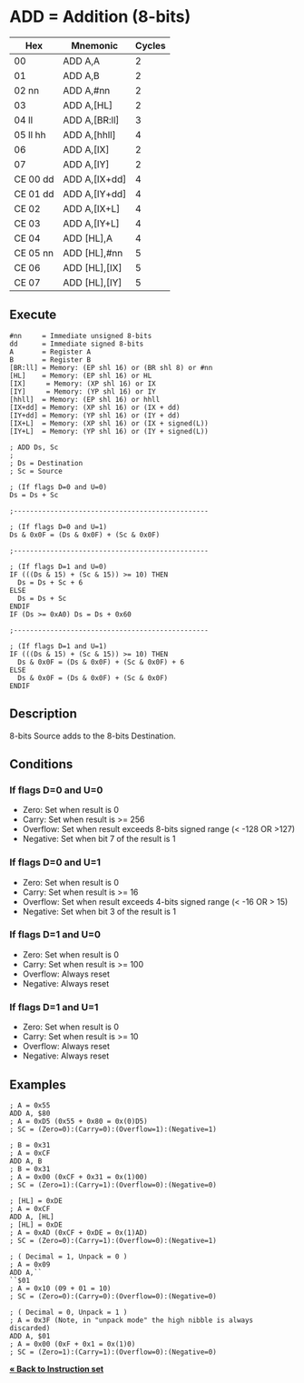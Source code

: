 # ADD = Addition (8-bits)

| Hex      | Mnemonic        | Cycles |
| -------- | --------------- | ------ |
| 00       | ADD A,A         | 2      |
| 01       | ADD A,B         | 2      |
| 02 nn    | ADD A,#nn       | 2      |
| 03       | ADD A,\[HL]     | 2      |
| 04 ll    | ADD A,\[BR:ll]  | 3      |
| 05 ll hh | ADD A,\[hhll]   | 4      |
| 06       | ADD A,\[IX]     | 2      |
| 07       | ADD A,\[IY]     | 2      |
| CE 00 dd | ADD A,\[IX+dd]  | 4      |
| CE 01 dd | ADD A,\[IY+dd]  | 4      |
| CE 02    | ADD A,\[IX+L]   | 4      |
| CE 03    | ADD A,\[IY+L]   | 4      |
| CE 04    | ADD \[HL],A     | 4      |
| CE 05 nn | ADD \[HL],#nn   | 5      |
| CE 06    | ADD \[HL],\[IX] | 5      |
| CE 07    | ADD \[HL],\[IY] | 5      |

## Execute

```
#nn     = Immediate unsigned 8-bits
dd      = Immediate signed 8-bits
A       = Register A
B       = Register B
[BR:ll] = Memory: (EP shl 16) or (BR shl 8) or #nn
[HL]    = Memory: (EP shl 16) or HL
[IX]     = Memory: (XP shl 16) or IX
[IY]     = Memory: (YP shl 16) or IY
[hhll]  = Memory: (EP shl 16) or hhll
[IX+dd] = Memory: (XP shl 16) or (IX + dd)
[IY+dd] = Memory: (YP shl 16) or (IY + dd)
[IX+L]  = Memory: (XP shl 16) or (IX + signed(L))
[IY+L]  = Memory: (YP shl 16) or (IY + signed(L))
```

```
; ADD Ds, Sc
;
; Ds = Destination
; Sc = Source

; (If flags D=0 and U=0)
Ds = Ds + Sc

;------------------------------------------------

; (If flags D=0 and U=1)
Ds & 0x0F = (Ds & 0x0F) + (Sc & 0x0F)

;------------------------------------------------

; (If flags D=1 and U=0)
IF (((Ds & 15) + (Sc & 15)) >= 10) THEN
  Ds = Ds + Sc + 6
ELSE
  Ds = Ds + Sc
ENDIF
IF (Ds >= 0xA0) Ds = Ds + 0x60

;------------------------------------------------

; (If flags D=1 and U=1)
IF (((Ds & 15) + (Sc & 15)) >= 10) THEN
  Ds & 0x0F = (Ds & 0x0F) + (Sc & 0x0F) + 6
ELSE
  Ds & 0x0F = (Ds & 0x0F) + (Sc & 0x0F)
ENDIF
```

## Description

8-bits Source adds to the 8-bits Destination.

## Conditions

### If flags D=0 and U=0

* Zero: Set when result is 0
* Carry: Set when result is >= 256
* Overflow: Set when result exceeds 8-bits signed range (< -128 OR >127)
* Negative: Set when bit 7 of the result is 1

### If flags D=0 and U=1

* Zero: Set when result is 0
* Carry: Set when result is >= 16
* Overflow: Set when result exceeds 4-bits signed range (< -16 OR > 15)
* Negative: Set when bit 3 of the result is 1

### If flags D=1 and U=0

* Zero: Set when result is 0
* Carry: Set when result is >= 100
* Overflow: Always reset
* Negative: Always reset

### If flags D=1 and U=1

* Zero: Set when result is 0
* Carry: Set when result is >= 10
* Overflow: Always reset
* Negative: Always reset

## Examples

```
; A = 0x55
ADD A, $80
; A = 0xD5 (0x55 + 0x80 = 0x(0)D5)
; SC = (Zero=0):(Carry=0):(Overflow=1):(Negative=1)
```

```
; B = 0x31
; A = 0xCF
ADD A, B
; B = 0x31
; A = 0x00 (0xCF + 0x31 = 0x(1)00)
; SC = (Zero=1):(Carry=1):(Overflow=0):(Negative=0)
```

```
; [HL] = 0xDE
; A = 0xCF
ADD A, [HL]
; [HL] = 0xDE
; A = 0xAD (0xCF + 0xDE = 0x(1)AD)
; SC = (Zero=0):(Carry=1):(Overflow=0):(Negative=1)
```

```
; ( Decimal = 1, Unpack = 0 )
; A = 0x09
ADD A,``
``$01
; A = 0x10 (09 + 01 = 10)
; SC = (Zero=0):(Carry=0):(Overflow=0):(Negative=0)
```

```
; ( Decimal = 0, Unpack = 1 )
; A = 0x3F (Note, in "unpack mode" the high nibble is always discarded)
ADD A, $01
; A = 0x00 (0xF + 0x1 = 0x(1)0)
; SC = (Zero=1):(Carry=1):(Overflow=0):(Negative=0)
```

[**« Back to Instruction set**](../S1C88_InstructionSet.md)
